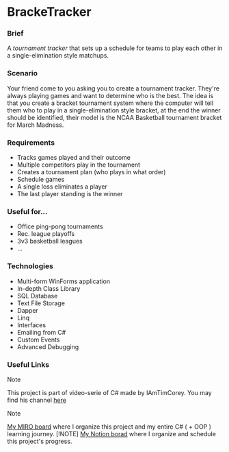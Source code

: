 # BrackeTracker
### Brief
A _tournament tracker_ that sets up a schedule for teams to play each other in a single-elimination style matchups.

### Scenario
Your friend come to you asking you to create a tournament tracker. They're always playing games and want to determine who is the best. The idea is that you create a bracket tournament system where the computer will tell them who to play in a single-elimination style bracket, at the end the winner should be identified, their model is the NCAA Basketball tournament bracket for March Madness.

### Requirements

- Tracks games played and their outcome
- Multiple competitors play in the tournament
- Creates a tournament plan (who plays in what order)
- Schedule games
- A single loss eliminates a player
- The last player standing is the winner
  
### Useful for...
- Office ping-pong tournaments
- Rec. league playoffs
- 3v3 basketball leagues
- ...

### Technologies
- Multi-form WinForms application
- In-depth Class Library
- SQL Database
- Text File Storage
- Dapper
- Linq
- Interfaces
- Emailing from C#
- Custom Events
- Advanced Debugging

### Useful Links
> [!NOTE]
> This project is part of video-serie of C# made by IAmTimCorey. You may find his channel [here](https://www.youtube.com/@IAmTimCorey)

> [!NOTE]
> [My MIRO board](https://miro.com/app/board/uXjVM8KB1Kk=/#tpicker-content) where I organize this project and my entire C# ( + OOP ) learning journey.
> [!NOTE]
[My Notion borad](https://www.notion.so/Code-Journey-3d04ee54f9ef4ab0b9a8243db4af2389?pvs=4) where I organize and schedule this project's progress.
